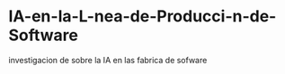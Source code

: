 # IA-en-la-L-nea-de-Producci-n-de-Software
investigacion de sobre la IA  en las fabrica de sofware 
